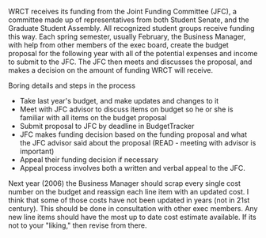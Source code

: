 <!-- TITLE: The Budget -->

WRCT receives its funding from the Joint Funding Committee (JFC), a committee made up of representatives from both Student Senate, and the Graduate Student Assembly. All recognized student groups receive funding this way.
Each spring semester, usually February, the Business Manager, with help from other members of the exec board, create the budget proposal for the following year with all of the potential expenses and income to submit to the JFC. The JFC then meets and discusses the proposal, and makes a decision on the amount of funding WRCT will receive. 

Boring details and steps in the process

* Take last year's budget, and make updates and changes to it
* Meet with JFC advisor to discuss items on budget so he or she is familiar with all items on the budget proposal
* Submit proposal to JFC by deadline in BudgetTracker
* JFC makes funding decision based on the funding proposal and what the JFC advisor said about the proposal (READ - meeting with advisor is important)
* Appeal their funding decision if necessary
* Appeal process involves both a written and verbal appeal to the JFC.

Next year (2006) the Business Manager should scrap every single cost number on the budget and reassign each line item with an updated cost. I think that some of those costs have not been updated in years (not in 21st century). This should be done in consultation with other exec members. Any new line items should have the most up to date cost estimate available. If its not to your "liking," then revise from there.
